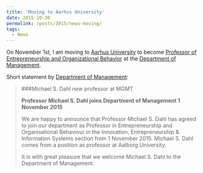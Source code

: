 ```yaml
---
title: 'Moving to Aarhus University'
date: 2015-10-30
permalink: /posts/2015/news-moving/
tags:
  - News
---
```

On November 1st, I am moving to [Aarhus University](https://www.au.dk/en/) to become [Professor of Entrepreneurship and Organizational Behavior](http://mgmt.au.dk/nyheder/nyheder/news-item/artikel/michael-s-dahl-new-professor-at-mgmt/) at the [Department of Management](http://mgmt.au.dk/).

Short statement by [Department of Management](http://mgmt.au.dk/nyheder/nyheder/news-item/artikel/michael-s-dahl-new-professor-at-mgmt/):
>
> ###Michael S. Dahl new professor at MGMT
>
> **Professor Michael S. Dahl joins Department of Management 1 November 2015**
>
>We are happy to announce that Professor Michael S. Dahl has agreed to join our department as Professor in Entrepreneurship and Organisational Behaviour in the Innovation, Entrepreneurship & Information Systems section from 1 November 2015. Michael S. Dahl comes from a position as professor at Aalborg University.  
>
> It is with great pleasure that we welcome Michael S. Dahl to the Department of Management.
